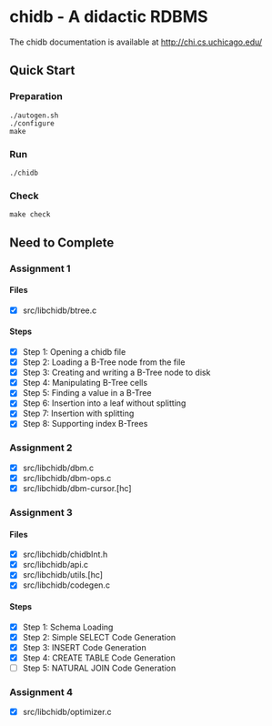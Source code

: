 chidb - A didactic RDBMS
=====================================

The chidb documentation is available at http://chi.cs.uchicago.edu/

## Quick Start

### Preparation

```
./autogen.sh
./configure
make
```

### Run

```
./chidb
```

### Check

```
make check
```

## Need to Complete

### Assignment 1

#### Files

+ [x] src/libchidb/btree.c

#### Steps

+ [x] Step 1: Opening a chidb file
+ [x] Step 2: Loading a B-Tree node from the file
+ [x] Step 3: Creating and writing a B-Tree node to disk
+ [x] Step 4: Manipulating B-Tree cells
+ [x] Step 5: Finding a value in a B-Tree
+ [x] Step 6: Insertion into a leaf without splitting
+ [x] Step 7: Insertion with splitting
+ [x] Step 8: Supporting index B-Trees

### Assignment 2

+ [x] src/libchidb/dbm.c
+ [x] src/libchidb/dbm-ops.c
+ [x] src/libchidb/dbm-cursor.\[hc\]

### Assignment 3

#### Files

+ [x] src/libchidb/chidbInt.h
+ [x] src/libchidb/api.c
+ [x] src/libchidb/utils.\[hc\]
+ [x] src/libchidb/codegen.c

#### Steps

+ [x] Step 1: Schema Loading
+ [x] Step 2: Simple SELECT Code Generation
+ [x] Step 3: INSERT Code Generation
+ [x] Step 4: CREATE TABLE Code Generation
+ [ ] Step 5: NATURAL JOIN Code Generation

### Assignment 4

+ [x] src/libchidb/optimizer.c

